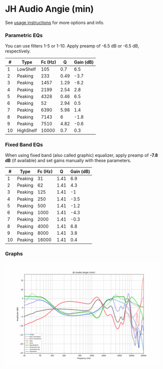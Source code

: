 # JH Audio Angie (min)
See [usage instructions](https://github.com/jaakkopasanen/AutoEq#usage) for more options and info.

### Parametric EQs
You can use filters 1-5 or 1-10. Apply preamp of -6.5 dB or -6.5 dB, respectively.

|   # | Type      |   Fc (Hz) |    Q |   Gain (dB) |
|-----|-----------|-----------|------|-------------|
|   1 | LowShelf  |       105 | 0.7  |         6.5 |
|   2 | Peaking   |       233 | 0.49 |        -3.7 |
|   3 | Peaking   |      1457 | 1.29 |        -8.2 |
|   4 | Peaking   |      2199 | 2.54 |         2.8 |
|   5 | Peaking   |      4328 | 0.46 |         6.5 |
|   6 | Peaking   |        52 | 2.94 |         0.5 |
|   7 | Peaking   |      6390 | 5.98 |         1.4 |
|   8 | Peaking   |      7143 | 6    |        -1.8 |
|   9 | Peaking   |      7510 | 4.82 |        -0.6 |
|  10 | HighShelf |     10000 | 0.7  |         0.3 |

### Fixed Band EQs
When using fixed band (also called graphic) equalizer, apply preamp of **-7.8 dB** (if available) and set gains manually with these parameters.

|   # | Type    |   Fc (Hz) |    Q |   Gain (dB) |
|-----|---------|-----------|------|-------------|
|   1 | Peaking |        31 | 1.41 |         6.9 |
|   2 | Peaking |        62 | 1.41 |         4.3 |
|   3 | Peaking |       125 | 1.41 |        -1   |
|   4 | Peaking |       250 | 1.41 |        -3.5 |
|   5 | Peaking |       500 | 1.41 |        -1.2 |
|   6 | Peaking |      1000 | 1.41 |        -4.3 |
|   7 | Peaking |      2000 | 1.41 |        -0.3 |
|   8 | Peaking |      4000 | 1.41 |         6.8 |
|   9 | Peaking |      8000 | 1.41 |         3.8 |
|  10 | Peaking |     16000 | 1.41 |         0.4 |

### Graphs
![](./JH%20Audio%20Angie%20(min).png)

